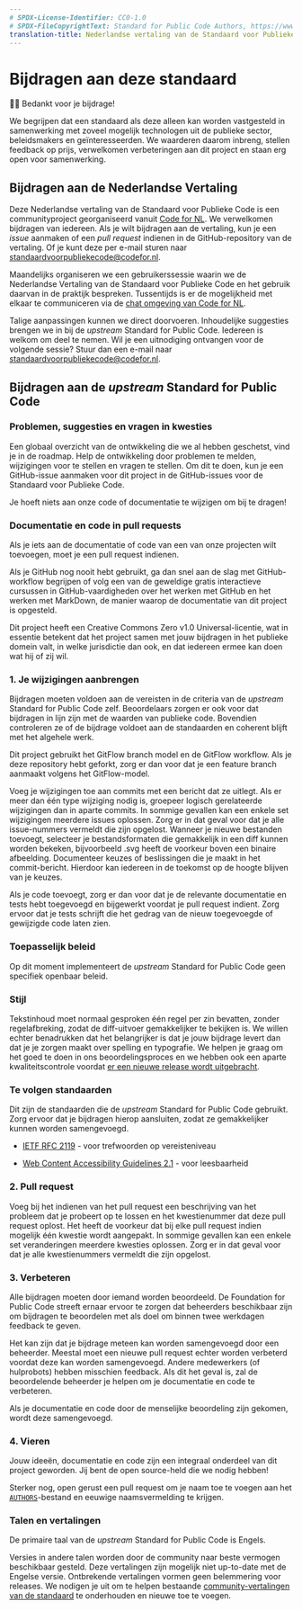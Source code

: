 ```yaml
---
# SPDX-License-Identifier: CC0-1.0
# SPDX-FileCopyrightText: Standard for Public Code Authors, https://www.standardforpubliccode.org/AUTHORS.html
translation-title: Nederlandse vertaling van de Standaard voor Publieke Code
---
```


# Bijdragen aan deze standaard

🙇‍♀️ Bedankt voor je bijdrage!

We begrijpen dat een standaard als deze alleen kan worden vastgesteld in samenwerking met zoveel mogelijk technologen uit de publieke sector, beleidsmakers en geïnteresseerden. We waarderen daarom inbreng, stellen feedback op prijs, verwelkomen verbeteringen aan dit project en staan erg open voor samenwerking.

## Bijdragen aan de Nederlandse Vertaling

Deze Nederlandse vertaling van de Standaard voor Publieke Code is een communityproject georganiseerd vanuit [Code for NL](https://www.codefor.nl). We verwelkomen bijdragen van iedereen. Als je wilt bijdragen aan de vertaling, kun je een *issue* aanmaken of een *pull request* indienen in de GitHub-repository van de vertaling. Of je kunt deze per e-mail sturen naar <standaardvoorpubliekecode@codefor.nl>.

Maandelijks organiseren we een gebruikerssessie waarin we de Nederlandse Vertaling van de Standaard voor Publieke Code en het gebruik daarvan in de praktijk bespreken. Tussentijds is er de mogelijkheid met elkaar te communiceren via de [chat omgeving van Code for NL](https://praatmee.codefor.nl).

Talige aanpassingen kunnen we direct doorvoeren. Inhoudelijke suggesties brengen we in bij de *upstream* Standard for Public Code. Iedereen is welkom om deel te nemen. Wil je een uitnodiging ontvangen voor de volgende sessie? Stuur dan een e-mail naar <standaardvoorpubliekecode@codefor.nl>.

## Bijdragen aan de *upstream* Standard for Public Code

### Problemen, suggesties en vragen in kwesties

Een globaal overzicht van de ontwikkeling die we al hebben geschetst, vind je in de roadmap. Help de ontwikkeling door problemen te melden, wijzigingen voor te stellen en vragen te stellen. Om dit te doen, kun je een GitHub-issue aanmaken voor dit project in de GitHub-issues voor de Standaard voor Publieke Code.

Je hoeft niets aan onze code of documentatie te wijzigen om bij te dragen!

### Documentatie en code in pull requests

Als je iets aan de documentatie of code van een van onze projecten wilt toevoegen, moet je een pull request indienen.

Als je GitHub nog nooit hebt gebruikt, ga dan snel aan de slag met GitHub-workflow begrijpen of volg een van de geweldige gratis interactieve cursussen in GitHub-vaardigheden over het werken met GitHub en het werken met MarkDown, de manier waarop de documentatie van dit project is opgesteld.

Dit project heeft een Creative Commons Zero v1.0 Universal-licentie, wat in essentie betekent dat het project samen met jouw bijdragen in het publieke domein valt, in welke jurisdictie dan ook, en dat iedereen ermee kan doen wat hij of zij wil.

### 1. Je wijzigingen aanbrengen

Bijdragen moeten voldoen aan de vereisten in de criteria van de *upstream* Standard for Public Code zelf. Beoordelaars zorgen er ook voor dat bijdragen in lijn zijn met de waarden van publieke code. Bovendien controleren ze of de bijdrage voldoet aan de standaarden en coherent blijft met het algehele werk.

Dit project gebruikt het GitFlow branch model en de GitFlow workflow. Als je deze repository hebt geforkt, zorg er dan voor dat je een feature branch aanmaakt volgens het GitFlow-model.

Voeg je wijzigingen toe aan commits met een bericht dat ze uitlegt. Als er meer dan één type wijziging nodig is, groepeer logisch gerelateerde wijzigingen dan in aparte commits. In sommige gevallen kan een enkele set wijzigingen meerdere issues oplossen. Zorg er in dat geval voor dat je alle issue-nummers vermeldt die zijn opgelost. Wanneer je nieuwe bestanden toevoegt, selecteer je bestandsformaten die gemakkelijk in een diff kunnen worden bekeken, bijvoorbeeld .svg heeft de voorkeur boven een binaire afbeelding. Documenteer keuzes of beslissingen die je maakt in het commit-bericht. Hierdoor kan iedereen in de toekomst op de hoogte blijven van je keuzes.

Als je code toevoegt, zorg er dan voor dat je de relevante documentatie en tests hebt toegevoegd en bijgewerkt voordat je pull request indient. Zorg ervoor dat je tests schrijft die het gedrag van de nieuw toegevoegde of gewijzigde code laten zien.

### Toepasselijk beleid

Op dit moment implementeert de *upstream* Standard for Public Code geen specifiek openbaar beleid.

### Stijl

Tekstinhoud moet normaal gesproken één regel per zin bevatten, zonder regelafbreking, zodat de diff-uitvoer gemakkelijker te bekijken is. We willen echter benadrukken dat het belangrijker is dat je jouw bijdrage levert dan dat je je zorgen maakt over spelling en typografie. We helpen je graag om het goed te doen in ons beoordelingsproces en we hebben ook een aparte kwaliteitscontrole voordat [er een nieuwe release wordt uitgebracht].

### Te volgen standaarden

Dit zijn de standaarden die de *upstream* Standard for Public Code gebruikt. Zorg ervoor dat je bijdragen hierop aansluiten, zodat ze gemakkelijker kunnen worden samengevoegd.

-   [IETF RFC 2119] - voor trefwoorden op vereisteniveau

-   [Web Content Accessibility Guidelines 2.1] - voor leesbaarheid

### 2. Pull request

Voeg bij het indienen van het pull request een beschrijving van het probleem dat je probeert op te lossen en het kwestienummer dat deze pull request oplost. Het heeft de voorkeur dat bij elke pull request indien mogelijk één kwestie wordt aangepakt. In sommige gevallen kan een enkele set veranderingen meerdere kwesties oplossen. Zorg er in dat geval voor dat je alle kwestienummers vermeldt die zijn opgelost.

### 3. Verbeteren

Alle bijdragen moeten door iemand worden beoordeeld. De Foundation for Public Code streeft ernaar ervoor te zorgen dat beheerders beschikbaar zijn om bijdragen te beoordelen met als doel om binnen twee werkdagen feedback te geven.

Het kan zijn dat je bijdrage meteen kan worden samengevoegd door een beheerder. Meestal moet een nieuwe pull request echter worden verbeterd voordat deze kan worden samengevoegd. Andere medewerkers (of hulprobots) hebben misschien feedback. Als dit het geval is, zal de beoordelende beheerder je helpen om je documentatie en code te verbeteren.

Als je documentatie en code door de menselijke beoordeling zijn gekomen, wordt deze samengevoegd.

### 4. Vieren

Jouw ideeën, documentatie en code zijn een integraal onderdeel van dit project geworden. Jij bent de open source-held die we nodig hebben!

Sterker nog, open gerust een pull request om je naam toe te voegen aan het [`AUTHORS`](AUTHORS.html)-bestand en eeuwige naamsvermelding te krijgen.

### Talen en vertalingen

De primaire taal van de *upstream* Standard for Public Code is Engels.

Versies in andere talen worden door de community naar beste vermogen beschikbaar gesteld. Deze vertalingen zijn mogelijk niet up-to-date met de Engelse versie. Ontbrekende vertalingen vormen geen belemmering voor releases. We nodigen je uit om te helpen bestaande [community-vertalingen van de standaard] te onderhouden en nieuwe toe te voegen.

  [er een nieuwe release wordt uitgebracht]: https://standard.publiccode.net/docs/releasing.html
  [IETF RFC 2119]: https://tools.ietf.org/html/rfc2119
  [Web Content Accessibility Guidelines 2.1]: https://www.w3.org/WAI/WCAG22/quickref/?showtechniques=315#reading-level
  [AUTHORS]: https://standard.publiccode.net/AUTHORS.html
  [community-vertalingen van de standaard]: https://github.com/publiccodenet/community-translations-standard
